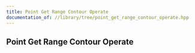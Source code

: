 ```yaml
---
title: Point Get Range Contour Operate
documentation_of: //library/tree/point_get_range_contour_operate.hpp
---
```

## Point Get Range Contour Operate